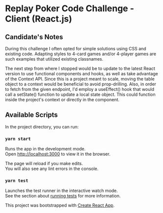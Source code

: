 # Replay Poker Code Challenge - Client (React.js)

## Candidate's Notes

During this challenge I often opted for simple solutions using CSS and existing code. Adapting styles to 4-card games and/or 4-player games are such examples that utilized existing classnames.

The next step from where I stopped would be to update to the latest React version to use functional components and hooks, as well as take advantage of the Context API.
Since this is a project meant to scale, moving the table object to a context would be beneficial to avoid prop-drilling.
Also, in order to fetch from the given endpoint, I'd employ a useEffect() hook that would call a setState() function to update a local state object. This could function inside the project's context or directly in the <App /> component.

## Available Scripts

In the project directory, you can run:

### `yarn start`

Runs the app in the development mode.<br>
Open [http://localhost:3000](http://localhost:3000) to view it in the browser.

The page will reload if you make edits.<br>
You will also see any lint errors in the console.

### `yarn test`

Launches the test runner in the interactive watch mode.<br>
See the section about [running tests](https://facebook.github.io/create-react-app/docs/running-tests) for more information.

This project was bootstrapped with [Create React App](https://github.com/facebook/create-react-app).
